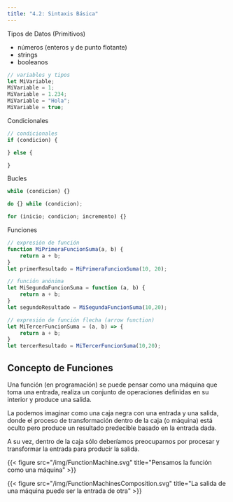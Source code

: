 ```yaml
---
title: "4.2: Sintaxis Básica"
---
```


Tipos de Datos (Primitivos)

- números (enteros y de punto flotante)
- strings
- booleanos

```js
// variables y tipos
let MiVariable;
MiVariable = 1;
MiVariable = 1.234;
MiVariable = "Hola";
MiVariable = true;
```

Condicionales

```js
// condicionales
if (condicion) {

} else {

}
```

Bucles

```js
while (condicion) {}

do {} while (condicion);

for (inicio; condicion; incremento) {}
```

Funciones

```js
// expresión de función
function MiPrimeraFuncionSuma(a, b) {
    return a + b;
}
let primerResultado = MiPrimeraFuncionSuma(10, 20);

// función anónima
let MiSegundaFuncionSuma = function (a, b) {
    return a + b;
}
let segundoResultado = MiSegundaFuncionSuma(10,20);

// expresión de función flecha (arrow function)
let MiTercerFuncionSuma = (a, b) => {
    return a + b;
}
let tercerResultado = MiTercerFuncionSuma(10,20);
```

## Concepto de Funciones

Una función (en programación) se puede pensar como una máquina que toma una entrada, realiza un conjunto de operaciones definidas en su interior y produce una salida.

La podemos imaginar como una caja negra con una entrada y una salida, donde el proceso de transformación dentro de la caja (o máquina) está oculto pero produce un resultado predecible basado en la entrada dada.

A su vez, dentro de la caja sólo deberíamos preocuparnos por procesar y transformar la entrada para producir la salida.

{{< figure src="/img/FunctionMachine.svg" title="Pensamos la función como una máquina" >}}

{{< figure src="/img/FunctionMachinesComposition.svg" title="La salida de una máquina puede ser la entrada de otra" >}}